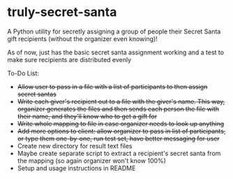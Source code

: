 # truly-secret-santa

A Python utility for secretly assigning a group of people their Secret Santa gift recipients (without the organizer even knowing)!

As of now, just has the basic secret santa assignment working and a test to make sure recipients are distributed evenly

To-Do List:
- ~~Allow user to pass in a file with a list of participants to then assign secret santas~~
- ~~Write each giver's recipient out to a file with the giver's name. This way, organizer generates the files and then sends each person the file with their name, and they'll know who to get a gift for~~
- ~~Write whole mapping to file in case organizer needs to look up anything~~
- ~~Add more options to client: allow organizer to pass in list of participants, or type them one-by-one, run test set, have better messaging for user~~
- Create new directory for result text files
- Maybe create separate script to extract a recipient's secret santa from the mapping (so again organizer won't know 100%)
- Setup and usage instructions in README